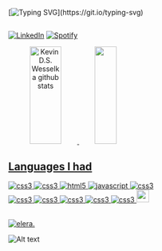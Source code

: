 [![Typing SVG](https://readme-typing-svg.herokuapp.com/?color=(0,255,100)&size=45&center=true&vCenter=true&width=1000&lines=Hi,+My+Name+Is+Kevin+DS+Wesselka;I'm+21+Years+Old;Be+Welcome+To+Browse+Here!;May+the+Force+be+with+you.)](https://git.io/typing-svg)
 
 ##
 
[![LinkedIn](https://img.shields.io/badge/LinkedIn-0077B5?style=for-the-badge&logo=linkedin&logoColor=white)](https://www.linkedin.com/in/kevin-s-wesselka-systems-developer/)
[![Spotify](https://img.shields.io/badge/Spotify-1ED760?&style=for-the-badge&logo=spotify&logoColor=white)](https://open.spotify.com/user/31lx4ctckypv2c6rur2oifghw3ri)

<span style= "display: flex; flex-direction: row;">
<a href="https://github.com/LeehXD">
  <a href="[https://github.com/kevinDSWesselka](https://github.com/KevinDSWesselka)">
  
   <div align="center">  
  <img width="49%" height="195px" src="https://github-readme-stats.vercel.app/api?username=KevinDSWesselka&show_icons=true&count_private=true&hide_border=true&title_color=0043C7&icon_color=0043C7&text_color=c9d1d9&bg_color=0d1117" alt="Kevin D.S. Wesselka github stats" /> 
  <img width="41%" height="195px" src="https://github-readme-stats.vercel.app/api/top-langs/?username=KevinDSWesselka&layout=compact&hide_border=true&title_color=0043C7&text_color=ff91a4&bg_color=0d1117" />
</div>
 </span>

  ## Languages I had

<div style="display: inline_block">
 
<img aling="center" alt="css3" src="https://img.shields.io/badge/java-%23ED8B00.svg?style=for-the-badge&logo=openjdk&logoColor=white" />
<img aling="center" alt="css3" src="https://img.shields.io/badge/python-3670A0?style=for-the-badge&logo=python&logoColor=ffdd54" />
<img aling="center" alt="html5" src="https://img.shields.io/badge/HTML5-E34F26?style=for-the-badge&logo=html5&logoColor=white" />
<img aling="center" alt="javascript" src="https://img.shields.io/badge/JavaScript-F7DF1E?style=for-the-badge&logo=javascript&logoColor=black" />
<img aling="center" alt="css3" src="https://img.shields.io/badge/MySQL-00000F?style=for-the-badge&logo=mysql&logoColor=white" /><br>
<img aling="center" alt="css3" src="https://img.shields.io/badge/C%23-239120?style=for-the-badge&logo=c-sharp&logoColor=white" />
<img aling="center" alt="css3" src="https://img.shields.io/badge/Arduino_IDE-00979D?style=for-the-badge&logo=arduino&logoColor=white" />
<img aling="center" alt="css3" src="https://img.shields.io/badge/Figma-F24E1E?style=for-the-badge&logo=figma&logoColor=white" />
<img aling="center" alt="css3" src="https://img.shields.io/badge/Node.js-43853D?style=for-the-badge&logo=node.js&logoColor=white" />
<img aling="center" alt="css3" src="https://img.shields.io/badge/CSS3-1572B6?style=for-the-badge&logo=css3&logoColor=white" />
<a title="Ranger in Trailhead" href="https://www.salesforce.com/trailblazer/profile/KevinDSWesselka"><img aling="center" style=" height: 25px" alt="css3" src="https://logosmarcas.net/wp-content/uploads/2020/11/Salesforce-Simbolo.png" /><a/>
</div>
<br><p/>
 <a href="https://www.linkedin.com/company/ercic/mycompany/verification/">
  <img src="https://media.licdn.com/dms/image/D4D3DAQFdmjMSw3iRJg/image-scale_191_1128/0/1704978033633/ercic_cover?e=1710864000&v=beta&t=aGtumVngFz-1VKRFy2WHyJB17X9eNgYGuolhBCunr34" alt="elera.">
 <a/>
 
![Alt text](https://spotify-recently-played-readme.vercel.app/api?user=31lx4ctckypv2c6rur2oifghw3ri&count=3)<p/>
 
